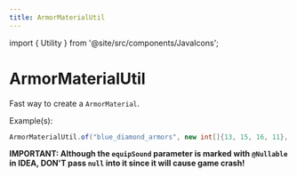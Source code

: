 ```yaml
---
title: ArmorMaterialUtil
---
```


import { Utility } from '@site/src/components/JavaIcons';

# ArmorMaterialUtil <Utility/>

Fast way to create a `ArmorMaterial`.

Example(s):
```java
ArmorMaterialUtil.of("blue_diamond_armors", new int[]{13, 15, 16, 11}, 70, new int[]{9, 13, 18, 10}, 40, Registries.SOUND_EVENT.get(new Identifier("item.armor.equip_diamond")), 5.0F, 0.3F, ModItems.BLUE_DIAMOND)
```

**IMPORTANT: Although the `equipSound` parameter is marked with `@Nullable` in IDEA, DON'T pass `null` into it since it will cause game crash!**